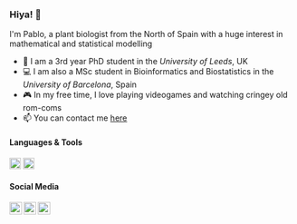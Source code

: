 ### Hiya! 👋 

I'm Pablo, a plant biologist from the North of Spain with a huge interest in mathematical and statistical modelling
- 🌱 I am a 3rd year PhD student in the *University of Leeds*, UK
- 💻 I am also a MSc student in Bioinformatics and Biostatistics in the *University of Barcelona*, Spain
- 🎮 In my free time, I love playing videogames and watching cringey old rom-coms
- 📫 You can contact me [here](mailto:pablidopsis@gmail.com)

#### Languages & Tools
<img height="20" src="https://www.rstudio.com/wp-content/uploads/2014/06/RStudio-Ball.png"> <img height="20" src="https://upload.wikimedia.org/wikipedia/commons/thumb/c/c3/Python-logo-notext.svg/1200px-Python-logo-notext.svg.png">

#### Social Media

<a href="https://twitter.com/pagosu95">
  <img align="left" alt="Twitter" width="22px" src="https://raw.githubusercontent.com/peterthehan/peterthehan/master/assets/twitter.svg" />
</a>
<a href="https://www.researchgate.net/profile/Pablo-Gonzalez-Suarez-2">
  <img align="left" alt="Researchgate" width="22px" src="https://upload.wikimedia.org/wikipedia/commons/thumb/5/5e/ResearchGate_icon_SVG.svg/2048px-ResearchGate_icon_SVG.svg.png" />
</a>
<a href="https://open.spotify.com/user/pablo._.13">
  <img align="left" alt="Spotify" width="22px" src="https://upload.wikimedia.org/wikipedia/commons/thumb/1/19/Spotify_logo_without_text.svg/2048px-Spotify_logo_without_text.svg.png" />
</a>
